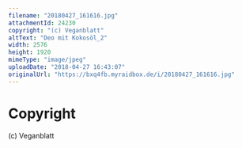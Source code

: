 ```yaml
---
filename: "20180427_161616.jpg"
attachmentId: 24230
copyright: "(c) Veganblatt"
altText: "Deo mit Kokosöl_2"
width: 2576
height: 1920
mimeType: "image/jpeg"
uploadDate: "2018-04-27 16:43:07"
originalUrl: "https://bxq4fb.myraidbox.de/i/20180427_161616.jpg"
---
```


# Copyright

(c) Veganblatt
